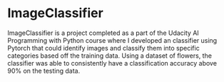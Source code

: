 # ImageClassifier

ImageClassifier is a project completed as a part of the Udacity AI Programming with Python course where I developed an classifier using Pytorch that could identify images and classify them into specific categories based off the training data.
Using a dataset of flowers, the classifier was able to consistently have a classification accuracy above 90% on the testing data.
